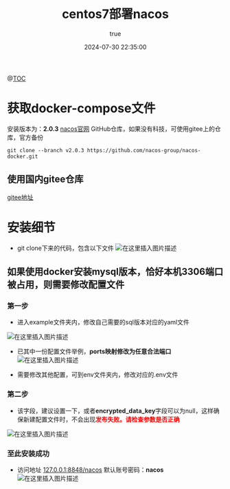 ﻿---
title: centos7部署nacos
permalink: /pages/hd005/
titleTag: 原创
categories: 
  - 技术分享
  - nacos
  - 运维
  - centos7
tags: 
  - 运维
  - nacos
author: 
  name: 刘某
  link: https://github.com/1208340028
date: 2024-07-30 22:35:00
---

@[TOC](部署nacos)

# 获取docker-compose文件
安装版本为：**2.0.3**   [nacos官网](https://nacos.io/zh-cn/index.html)
GitHub仓库，如果没有科技，可使用gitee上的仓库，官方备份
```shell
git clone --branch v2.0.3 https://github.com/nacos-group/nacos-docker.git
```
## 使用国内gitee仓库
[gitee地址](https://gitee.com/mirrors/Nacos/tree/develop/)
# 安装细节
 - git clone下来的代码，包含以下文件
![在这里插入图片描述](https://i-blog.csdnimg.cn/blog_migrate/7720d4e8cd1cb17101fa40da0bd60f45.png)
 ## 如果使用docker安装mysql版本，恰好本机3306端口被占用，则需要修改配置文件

 ### 第一步
 - 进入example文件夹内，修改自己需要的sql版本对应的yaml文件

![在这里插入图片描述](https://i-blog.csdnimg.cn/blog_migrate/73ca4bc306c244bd26ba4b1dd1955e61.png)
 - 已其中一份配置文件举例，**ports映射修改为任意合法端口**
 ![在这里插入图片描述](https://i-blog.csdnimg.cn/blog_migrate/99a97a425053ad469c2664cf1083a19e.png)

 - 需要修改其他配置，可到env文件夹内，修改对应的.env文件

 ### 第二步

 - 该字段，建议设置一下，或者**encrypted_data_key**字段可以为null，这样确保新建配置文件时，不会出现<font color= "#FF0000">**发布失败。请检查参数是否正确**</font> 

![在这里插入图片描述](https://i-blog.csdnimg.cn/blog_migrate/eb09e0a758689aa65526c4351fdac103.png)
### 至此安装成功
 - 访问地址 [127.0.0.1:8848/nacos](http://127.0.0.1:8848/nacos) 默认账号密码：**nacos**
![在这里插入图片描述](https://i-blog.csdnimg.cn/blog_migrate/0ca46e0e6a1b5b64cd10e587f885bc08.png)

